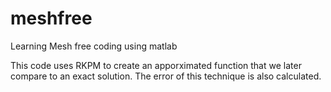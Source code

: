 # meshfree
Learning Mesh free coding using matlab

This code uses RKPM to create an apporximated function that we later compare to an exact solution. The error of this technique is also calculated.

